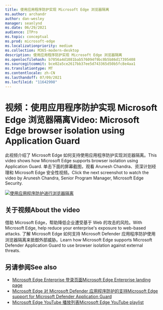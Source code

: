 ```yaml
---
title: 使用应用程序防护实现 Microsoft Edge 浏览器隔离
ms.author: archandr
author: dan-wesley
manager: seanlynd
ms.date: 06/29/2021
audience: ITPro
ms.topic: conceptual
ms.prod: microsoft-edge
ms.localizationpriority: medium
ms.collection: M365-modern-desktop
description: 使用应用程序防护实现 Microsoft Edge 浏览器隔离
ms.openlocfilehash: b7056a4d1081bab576094f9bc0b5b86d17395408
ms.sourcegitcommit: bce02a5ce2617bb37ee5d743365d50b5fc8e4aa1
ms.translationtype: MT
ms.contentlocale: zh-CN
ms.lasthandoff: 07/09/2021
ms.locfileid: "11642998"
---
```

# <a name="video-microsoft-edge-browser-isolation-using-application-guard"></a><span data-ttu-id="67329-103">视频：使用应用程序防护实现 Microsoft Edge 浏览器隔离</span><span class="sxs-lookup"><span data-stu-id="67329-103">Video: Microsoft Edge browser isolation using Application Guard</span></span>

<span data-ttu-id="67329-104">此视频介绍了 Microsoft Edge 如何支持使用应用程序防护实现浏览器隔离。</span><span class="sxs-lookup"><span data-stu-id="67329-104">This video shows how Microsoft Edge supports browser isolation using Application Guard.</span></span> <span data-ttu-id="67329-105">单击下面的屏幕截图，观看 Arunesh Chandra、资深计划经理和 Microsoft Edge 安全性视频。</span><span class="sxs-lookup"><span data-stu-id="67329-105">Click the next screenshot to watch the video by Arunesh Chandra, Senior Program Manager, Microsoft Edge Security.</span></span>

[![使用应用程序防护进行浏览器隔离]( media/microsoft-edge-video-security-application-guard/0.png)](http://www.youtube.com/watch?v=zQjaRqNXMqw "Browser isolation using Application Guard")

## <a name="about-the-video"></a><span data-ttu-id="67329-107">关于视频</span><span class="sxs-lookup"><span data-stu-id="67329-107">About the video</span></span>

<span data-ttu-id="67329-108">借助 Microsoft Edge，帮助降低企业遭受基于 Web 的攻击的风险。</span><span class="sxs-lookup"><span data-stu-id="67329-108">With Microsoft Edge, help reduce your enterprise's exposure to web-based attacks.</span></span> <span data-ttu-id="67329-109">了解 Microsoft Edge 如何支持 Microsoft Defender 应用程序防护使用浏览器隔离来抵御外部威胁。</span><span class="sxs-lookup"><span data-stu-id="67329-109">Learn how Microsoft Edge supports Microsoft Defender Application Guard to use browser isolation against external threats.</span></span>

## <a name="see-also"></a><span data-ttu-id="67329-110">另请参阅</span><span class="sxs-lookup"><span data-stu-id="67329-110">See also</span></span>

- [<span data-ttu-id="67329-111">Microsoft Edge Enterprise 登录页面</span><span class="sxs-lookup"><span data-stu-id="67329-111">Microsoft Edge Enterprise landing page</span></span>](https://aka.ms/EdgeEnterprise)
- [<span data-ttu-id="67329-112">Microsoft Edge 对 Microsoft Defender 应用程序防护的支持</span><span class="sxs-lookup"><span data-stu-id="67329-112">Microsoft Edge support for Microsoft Defender Application Guard</span></span>](microsoft-edge-security-windows-defender-application-guard.md)
- [<span data-ttu-id="67329-113">Microsoft Edge YouTube 播放列表</span><span class="sxs-lookup"><span data-stu-id="67329-113">Microsoft Edge YouTube playlist</span></span>](https://www.youtube.com/playlist?list=PLXtHYVsvn_b-uXh1tMeYpT-0iD8tD3tFy)